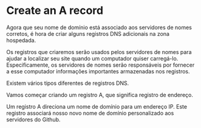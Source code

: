 # Create an A record
Agora que seu nome de domínio está associado aos servidores de nomes corretos, é hora de criar alguns registros DNS adicionais na zona hospedada.

Os registros que criaremos serão usados pelos servidores de nomes para ajudar a localizar seu site quando um computador quiser carregá-lo. Especificamente, os servidores de nomes serão responsáveis por fornecer a esse computador informações importantes armazenadas nos registros.

Existem vários tipos diferentes de registros DNS.

Vamos começar criando um registro A, que significa registro de endereço.

Um registro A direciona um nome de domínio para um endereço IP. Este registro associará nosso novo nome de domínio personalizado aos servidores do Github.